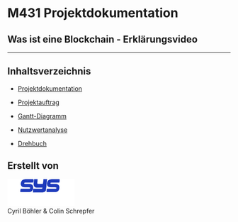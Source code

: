 # M431 Projektdokumentation
## Was ist eine Blockchain - Erklärungsvideo
---

## Inhaltsverzeichnis

- [Projektdokumentation](Projektdokumentation.md)

- [Projektauftrag](Projektauftrag.pdf)

- [Gantt-Diagramm](Gantt.xlsx)

- [Nutzwertanalyse](Nutzwertanalyse.xlsx)

- [Drehbuch](Drehbuch.docx)

## Erstellt von 
<img src="Source/SysTec_white.png" height="60.75" width="151.5"><br>
Cyril Böhler & Colin Schrepfer